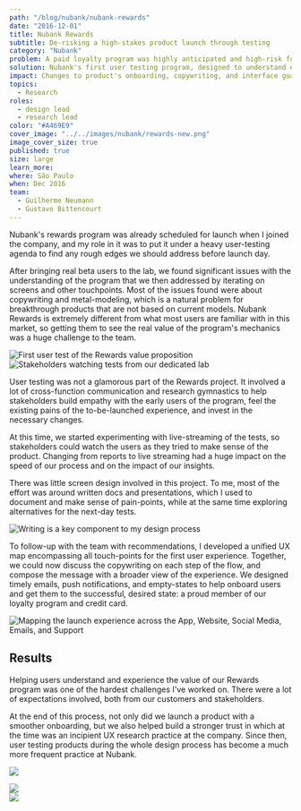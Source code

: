 ```yaml
---
path: "/blog/nubank/nubank-rewards"
date: "2016-12-01"
title: Nubank Rewards
subtitle: De-risking a high-stakes product launch through testing
category: "Nubank"
problem: A paid loyalty program was highly anticipated and high-risk for the company's future.
solution: Nubank's first user testing program, designed to understand expectations and de-risk launch.
impact: Changes to product's onboarding, copywriting, and interface guaranteed a more successful launch.
topics:
  - Research
roles:
  - design lead
  - research lead
color: "#A469E9"
cover_image: "../../images/nubank/rewards-new.png"
image_cover_size: true
published: true
size: large
learn_more:
where: São Paulo
when: Dec 2016
team:
  - Guilherme Neumann
  - Gustavo Bittencourt
---
```


Nubank's rewards program was already scheduled for launch when I joined the company, and my role in it was to put it under a heavy user-testing agenda to find any rough edges we should address before launch day.

After bringing real beta users to the lab, we found significant issues with the understanding of the program that we then addressed by iterating on screens and other touchpoints. Most of the issues found were about copywriting and metal-modeling, which is a natural problem for breakthrough products that are not based on current models. Nubank Rewards is extremely different from what most users are familiar with in this market, so getting them to see the real value of the program's mechanics was a huge challenge to the team.

![First user test of the Rewards value proposition](../../images/nubank/rewards-1.png)
![Stakeholders watching tests from our dedicated lab](../../images/nubank/rewards-2.png)

User testing was not a glamorous part of the Rewards project. It involved a lot of cross-function communication and research gymnastics to help stakeholders build empathy with the early users of the program, feel the existing pains of the to-be-launched experience, and invest in the necessary changes.

At this time, we started experimenting with live-streaming of the tests, so stakeholders could watch the users as they tried to make sense of the product. Changing from reports to live streaming had a huge impact on the speed of our process and on the impact of our insights.

There was little screen design involved in this project. To me, most of the effort was around written docs and presentations, which I used to document and make sense of pain-points, while at the same time exploring alternatives for the next-day tests.

![Writing is a key component to my design process](../../images/nubank/rewards-3.png)

To follow-up with the team with recommendations, I developed a unified UX map encompassing all touch-points for the first user experience. Together, we could now discuss the copywriting on each step of the flow, and compose the message with a broader view of the experience. We designed timely emails, push notifications, and empty-states to help onboard users and get them to the successful, desired state: a proud member of our loyalty program and credit card.

![Mapping the launch experience across the App, Website, Social Media, Emails, and Support](../../images/nubank/rewards-4.png)

## Results

Helping users understand and experience the value of our Rewards program was one of the hardest challenges I've worked on. There were a lot of expectations involved, both from our customers and stakeholders.

At the end of this process, not only did we launch a product with a smoother onboarding, but we also helped build a stronger trust in which at the time was an incipient UX research practice at the company. Since then, user testing products during the whole design process has become a much more frequent practice at Nubank.

![](../../images/nubank/rewards-001.png)

<div class="w-100 bg-purple pa4 tc mt3">
<img class="flex br4 mw5 center" src="../../images/nubank/rewards-004.png" />
</div>

<div class="w-100 bg-purple pa4 tc mt3 flex">
<img class="w-50 flex br2 mw5 center" src="../../images/nubank/rewards-003.gif" />
</div>
